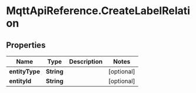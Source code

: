 # MqttApiReference.CreateLabelRelation

## Properties

Name | Type | Description | Notes
------------ | ------------- | ------------- | -------------
**entityType** | **String** |  | [optional] 
**entityId** | **String** |  | [optional] 


